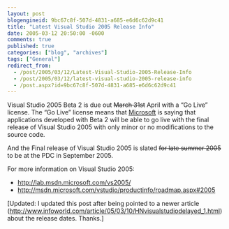 ```yaml
---
layout: post
blogengineid: 9bc67c8f-507d-4831-a685-e6d6c62d9c41
title: "Latest Visual Studio 2005 Release Info"
date: 2005-03-12 20:50:00 -0600
comments: true
published: true
categories: ["blog", "archives"]
tags: ["General"]
redirect_from: 
  - /post/2005/03/12/Latest-Visual-Studio-2005-Release-Info
  - /post/2005/03/12/latest-visual-studio-2005-release-info
  - /post.aspx?id=9bc67c8f-507d-4831-a685-e6d6c62d9c41
---
```

<!-- more -->
<P>Visual Studio 2005 Beta 2 is due out <STRIKE>March 31st</STRIKE> April&nbsp;with a &#8220;Go Live&#8221; license. The &#8220;Go Live&#8221; license means that <A title=Microsoft href="http://Microsoft.com" target=_blank>Microsoft</A> is saying that applications developed with Beta 2 will be able to go live with the final release of Visual Studio 2005 with only minor or no modifications to the source code.</P>
<P>And the Final release of Visual Studio 2005 is slated <STRIKE>for late summer 2005</STRIKE> to be at the PDC in September 2005.</P>
<P>For more information on Visual Studio 2005: 
<UL>
<LI><A href="http://lab.msdn.microsoft.com/vs2005/">http://lab.msdn.microsoft.com/vs2005/</A> 
<LI><A href="http://msdn.microsoft.com/vstudio/productinfo/roadmap.aspx#2005">http://msdn.microsoft.com/vstudio/productinfo/roadmap.aspx#2005</A></LI></UL>
<P>[Updated: I updated this post after being pointed to a newer article (<A href="http://www.infoworld.com/article/05/03/10/HNvisualstudiodelayed_1.html">http://www.infoworld.com/article/05/03/10/HNvisualstudiodelayed_1.html</A>)&nbsp;about the release dates. Thanks.]</P>
